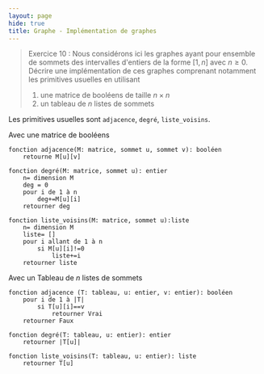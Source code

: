 ```yaml
---
layout: page
hide: true
title: Graphe - Implémentation de graphes
---
```


> Exercice 10 : Nous considérons ici les graphes ayant pour ensemble de sommets
> des intervalles d'entiers de la forme $[1,n]$ avec $n \geq 0$. Décrire une
> implémentation de ces graphes comprenant notamment les primitives usuelles en
> utilisant 
> 1. une matrice de booléens de taille $n \times n$
> 2. un tableau de $n$ listes de sommets

Les primitives usuelles sont `adjacence`, `degré`, `liste_voisins`. 

Avec une matrice de booléens 

```
fonction adjacence(M: matrice, sommet u, sommet v): booléen
    retourne M[u][v]
    
fonction degré(M: matrice, sommet u): entier
    n= dimension M
    deg = 0
    pour i de 1 à n
        deg+=M[u][i]
    retourner deg
    
fonction liste_voisins(M: matrice, sommet u):liste
    n= dimension M
    liste= []
    pour i allant de 1 à n
        si M[u][i]!=0
            liste+=i
    retourner liste
```

Avec un Tableau de $n$ listes de sommets

```
fonction adjacence (T: tableau, u: entier, v: entier): booléen
    pour i de 1 à |T|
        si T[u][i]==v
            retourner Vrai
    retourner Faux
    
fonction degré(T: tableau, u: entier): entier
    retourner |T[u]|

fonction liste_voisins(T: tableau, u: entier): liste
    retourner T[u]
```

